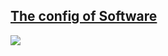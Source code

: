 ## [**The config of Software**](https://blog.ykqmain.com/liqi/)

![](https://github.com/ykqmain/Config/blob/master/screenshots/vim.png)

